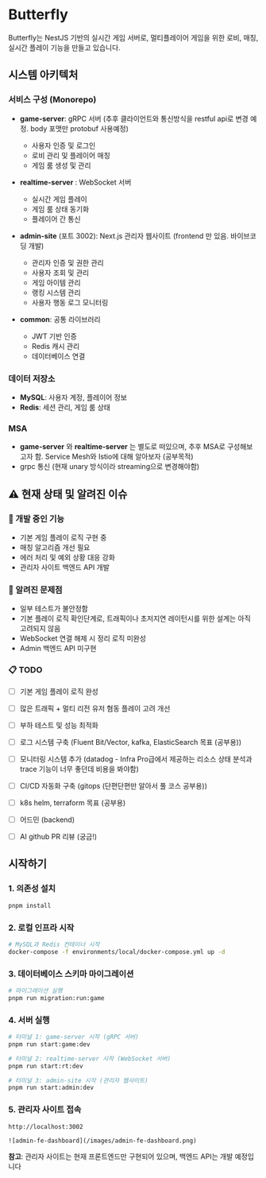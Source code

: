 # Butterfly

Butterfly는 NestJS 기반의 실시간 게임 서버로, 멀티플레이어 게임을 위한 로비, 매칭, 실시간 플레이 기능을 만들고 있습니다.

## 시스템 아키텍처

### 서비스 구성 (Monorepo)

- **game-server**: gRPC 서버 (추후 클라이언트와 통신방식을 restful api로 변경 예정. body 포맷만 protobuf 사용예정)
  - 사용자 인증 및 로그인
  - 로비 관리 및 플레이어 매칭
  - 게임 룸 생성 및 관리

- **realtime-server** : WebSocket 서버
  - 실시간 게임 플레이
  - 게임 룸 상태 동기화
  - 플레이어 간 통신

- **admin-site** (포트 3002): Next.js 관리자 웹사이트 (frontend 만 있음. 바이브코딩 개발)
  - 관리자 인증 및 권한 관리
  - 사용자 조회 및 관리
  - 게임 아이템 관리
  - 랭킹 시스템 관리
  - 사용자 행동 로그 모니터링

- **common**: 공통 라이브러리
  - JWT 기반 인증
  - Redis 캐시 관리
  - 데이터베이스 연결

### 데이터 저장소

- **MySQL**: 사용자 계정, 플레이어 정보
- **Redis**: 세션 관리, 게임 룸 상태

### MSA 
- **game-server** 와 **realtime-server** 는 별도로 떠있으며, 추후 MSA로 구성해보고자 함. Service Mesh와 Istio에 대해 알아보자 (공부목적)
- grpc 통신 (현재 unary 방식이라 streaming으로 변경해야함) 

## ⚠️ 현재 상태 및 알려진 이슈

### 🚧 개발 중인 기능
- 기본 게임 플레이 로직 구현 중
- 매칭 알고리즘 개선 필요
- 에러 처리 및 예외 상황 대응 강화
- 관리자 사이트 백엔드 API 개발

### 🐛 알려진 문제점
- 일부 테스트가 불안정함 
- 기본 플레이 로직 확인단계로, 트래픽이나 초저지연 레이턴시를 위한 설계는 아직 고려되지 않음
- WebSocket 연결 해제 시 정리 로직 미완성
- Admin 백엔드 API 미구현

### 📋 TODO
- [ ] 기본 게임 플레이 로직 완성
- [ ] 많은 트래픽 + 멀티 리전 유저 혐동 플레이 고려 개선
- [ ] 부하 테스트 및 성능 최적화
- [ ] 로그 시스템 구축 (Fluent Bit/Vector, kafka, ElasticSearch 목표 (공부용)) 
- [ ] 모니터링 시스템 추가 (datadog - Infra Pro급에서 제공하는 리소스 상태 분석과 trace 기능이 너무 좋던데 비용을 봐야함)
- [ ] CI/CD 자동화 구축 (gitops (단편단편만 알아서 풀 코스 공부용))
- [ ] k8s helm, terraform 목표 (공부용)
- [ ] 어드민 (backend)
- [ ] AI github PR 리뷰 (궁금!)


## 시작하기

### 1. 의존성 설치

```bash
pnpm install
```

### 2. 로컬 인프라 시작

```bash
# MySQL과 Redis 컨테이너 시작
docker-compose -f environments/local/docker-compose.yml up -d
```

### 3. 데이터베이스 스키마 마이그레이션

```bash
# 마이그레이션 실행
pnpm run migration:run:game
```

### 4. 서버 실행

```bash
# 터미널 1: game-server 시작 (gRPC 서버)
pnpm run start:game:dev

# 터미널 2: realtime-server 시작 (WebSocket 서버)
pnpm run start:rt:dev

# 터미널 3: admin-site 시작 (관리자 웹사이트)
pnpm run start:admin:dev
```

### 5. 관리자 사이트 접속

```
http://localhost:3002

![admin-fe-dashboard](/images/admin-fe-dashboard.png)
```

**참고**: 관리자 사이트는 현재 프론트엔드만 구현되어 있으며, 백엔드 API는 개발 예정입니다


